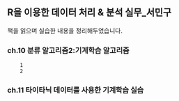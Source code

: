 ## R을 이용한 데이터 처리 & 분석 실무_서민구 

책을 읽으며 실습한 내용을 정리해두었습니다.

### ch.10 분류 알고리즘2:기계학습 알고리즘
        1  
        2
        
### ch.11 타이타닉 데이터를 사용한 기계학습 실습
